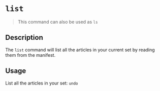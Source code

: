 # `list`

> This command can also be used as `ls`

## Description
The `list` command will list all the articles in your current set by reading them from the manifest.

## Usage
List all the articles in your set: `undo`
